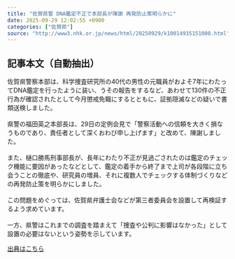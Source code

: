 ```yaml
---
title: "佐賀県警 DNA鑑定不正で本部長が陳謝 再発防止策明らかに"
date: 2025-09-29 12:02:55 +0900
categories: ["佐賀県"]
source: "http://www3.nhk.or.jp/news/html/20250929/k10014935151000.html"
---
```


## 記事本文（自動抽出）
<div><div class="body-text">
										<p>佐賀県警察本部は、科学捜査研究所の40代の男性の元職員がおよそ7年にわたってDNA鑑定を行ったように装い、うその報告をするなど、あわせて130件の不正行為が確認されたとして今月懲戒免職にするとともに、証拠隠滅などの疑いで書類送検しました。<br><br>県警の福田英之本部長は、29日の定例会見で「警察活動への信頼を大きく損なうものであり、責任者として深くおわび申し上げます」と改めて、陳謝しました。<br><br>また、樋口勝馬刑事部長が、長年にわたり不正が見過ごされたのは鑑定のチェック機能に要因があったなどとして、鑑定の着手から終了まで上司が各段階に立ち会うことの徹底や、研究員の増員、それに複数人でチェックする体制づくりなどの再発防止策を明らかにしました。<br><br>この問題をめぐっては、佐賀県弁護士会などが第三者委員会を設置して再検証するよう求めています。<br><br>一方、県警はこれまでの調査を踏まえて「捜査や公判に影響はなかった」として設置の必要はないという姿勢を示しています。</p>
								</div>
							</div>

[出典はこちら](http://www3.nhk.or.jp/news/html/20250929/k10014935151000.html)
